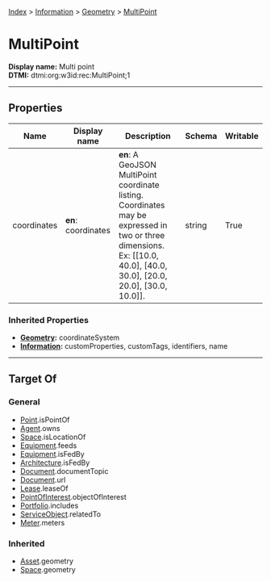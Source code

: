 [Index](../../index.md) > [Information](../Information.md) > [Geometry](Geometry.md) > [MultiPoint](#)
# MultiPoint

**Display name:** Multi point<br />
**DTMI:** dtmi:org:w3id:rec:MultiPoint;1

---

## Properties

|Name|Display name|Description|Schema|Writable|
|-|-|-|-|-|
|coordinates|**en**: coordinates|**en**: A GeoJSON MultiPoint coordinate listing. Coordinates may be expressed in two or three dimensions. Ex: [[10.0, 40.0], [40.0, 30.0], [20.0, 20.0], [30.0, 10.0]].|string|True|
### Inherited Properties
* **[Geometry](Geometry.md):** coordinateSystem
* **[Information](../Information.md):** customProperties, customTags, identifiers, name

---

## Target Of
### General
* [Point](../../Point/Point.md).isPointOf
* [Agent](../../Agent/Agent.md).owns
* [Space](../../Space/Space.md).isLocationOf
* [Equipment](../../Asset/Equipment/Equipment.md).feeds
* [Equipment](../../Asset/Equipment/Equipment.md).isFedBy
* [Architecture](../../Space/Architecture/Architecture.md).isFedBy
* [Document](../Document/Document.md).documentTopic
* [Document](../Document/Document.md).url
* [Lease](../../Event/Lease.md).leaseOf
* [PointOfInterest](../PointOfInterest.md).objectOfInterest
* [Portfolio](../../Collection/Portfolio.md).includes
* [ServiceObject](../ServiceObject/ServiceObject.md).relatedTo
* [Meter](../../Asset/Equipment/Meter/Meter.md).meters
### Inherited
* [Asset](../../Asset/Asset.md).geometry
* [Space](../../Space/Space.md).geometry
